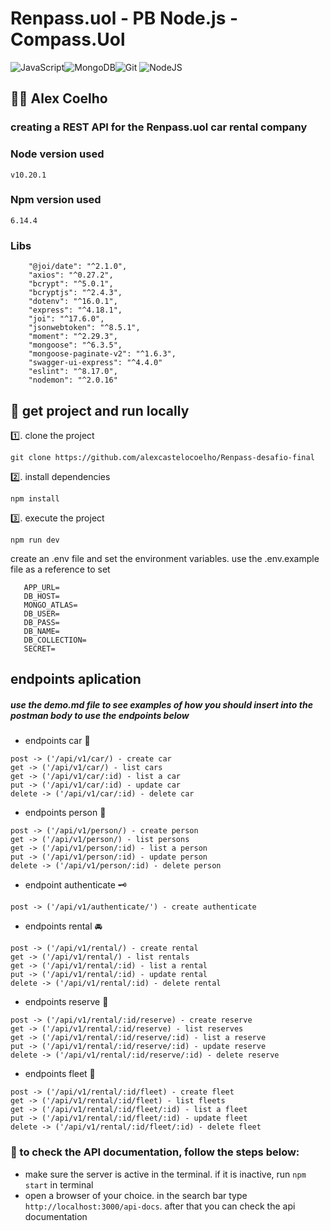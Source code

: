 #  Renpass.uol - PB Node.js - Compass.Uol
![JavaScript](https://img.shields.io/badge/javascript-%23323330.svg?style=for-the-badge&logo=javascript&logoColor=%23F7DF1E)![MongoDB](https://img.shields.io/badge/MongoDB-%234ea94b.svg?style=for-the-badge&logo=mongodb&logoColor=white)![Git](https://img.shields.io/badge/git-%23F05033.svg?style=for-the-badge&logo=git&logoColor=white)	![NodeJS](https://img.shields.io/badge/node.js-6DA55F?style=for-the-badge&logo=node.js&logoColor=white)

##  👨‍💻   Alex Coelho 

### creating a REST API for the Renpass.uol car rental company 
### Node version used
```
v10.20.1
```
### Npm version used
```
6.14.4
```
### Libs
```
    "@joi/date": "^2.1.0",
    "axios": "^0.27.2",
    "bcrypt": "^5.0.1",
    "bcryptjs": "^2.4.3",
    "dotenv": "^16.0.1",
    "express": "^4.18.1",
    "joi": "^17.6.0",
    "jsonwebtoken": "^8.5.1",
    "moment": "^2.29.3",
    "mongoose": "^6.3.5",
    "mongoose-paginate-v2": "^1.6.3",
    "swagger-ui-express": "^4.4.0"
    "eslint": "^8.17.0",
    "nodemon": "^2.0.16"
````

## :beginner: get project and run locally
1️⃣. clone the project
 ```
 git clone https://github.com/alexcastelocoelho/Renpass-desafio-final
 ```
2️⃣. install dependencies
 ```
 npm install
 ```
3️⃣. execute the project
 ```
 npm run dev
 ```
create an .env file and set the environment variables. use the .env.example file as a reference to set
 ```
    APP_URL=
    DB_HOST=
    MONGO_ATLAS=
    DB_USER=
    DB_PASS=
    DB_NAME=
    DB_COLLECTION=
    SECRET=

 ```
 
## endpoints aplication 
##### use the demo.md file to see examples of how you should insert into the postman body to use the endpoints below

* endpoints car :car:
 ```
 post -> ('/api/v1/car/) - create car
 get -> ('/api/v1/car/) - list cars
 get -> ('/api/v1/car/:id) - list a car
 put -> ('/api/v1/car/:id) - update car
 delete -> ('/api/v1/car/:id) - delete car
 ```
 * endpoints person 👨
 ```
 post -> ('/api/v1/person/) - create person
 get -> ('/api/v1/person/) - list persons
 get -> ('/api/v1/person/:id) - list a person
 put -> ('/api/v1/person/:id) - update person
 delete -> ('/api/v1/person/:id) - delete person
 ```
* endpoint authenticate :old_key:
```
post -> ('/api/v1/authenticate/') - create authenticate
``` 

 * endpoints rental 🚘
 ```
 post -> ('/api/v1/rental/) - create rental
 get -> ('/api/v1/rental/) - list rentals
 get -> ('/api/v1/rental/:id) - list a rental
 put -> ('/api/v1/rental/:id) - update rental
 delete -> ('/api/v1/rental/:id) - delete rental
 ```

 * endpoints reserve 📄
 ```
 post -> ('/api/v1/rental/:id/reserve) - create reserve
 get -> ('/api/v1/rental/:id/reserve) - list reserves
 get -> ('/api/v1/rental/:id/reserve/:id) - list a reserve
 put -> ('/api/v1/rental/:id/reserve/:id) - update reserve
 delete -> ('/api/v1/rental/:id/reserve/:id) - delete reserve
 ```

  * endpoints fleet 🚥
 ```
 post -> ('/api/v1/rental/:id/fleet) - create fleet
 get -> ('/api/v1/rental/:id/fleet) - list fleets
 get -> ('/api/v1/rental/:id/fleet/:id) - list a fleet
 put -> ('/api/v1/rental/:id/fleet/:id) - update fleet
 delete -> ('/api/v1/rental/:id/fleet/:id) - delete fleet
 ```




### :scroll: to check the API documentation, follow the steps below:
* make sure the server is active in the terminal. if it is inactive, run `npm start` in terminal
* open a browser of your choice. in the search bar type `http://localhost:3000/api-docs`. after that you can check the api documentation